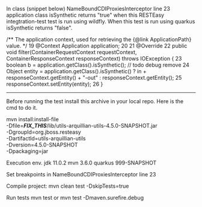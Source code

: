 
  In class (snippet below) NameBoundCDIProxiesInterceptor  line 23
  application class isSynthetic returns "true" when this RESTEasy integtration-test
  test is run using wildfly.  When this test is run using quarkus isSynthetic returns "false". 

   /** The application context, used for retrieving the {@link ApplicationPath} value. */
19   @Context Application application;
20
21   @Override
22   public void filter(ContainerRequestContext requestContext, ContainerResponseContext responseContext) throws IOException {
23      boolean b = application.getClass().isSynthetic(); // todo debug remove
24      Object entity = application.getClass().isSynthetic() ? in + responseContext.getEntity() + "-out" : responseContext.getEntity();
25      responseContext.setEntity(entity);
26   }

-------------------------


Before running the test install this archive in your local repo.
Here is the cmd to do it.

mvn install:install-file \
   -Dfile=___FIX_THIS___/lib/utils-arquillian-utils-4.5.0-SNAPSHOT.jar \
   -DgroupId=org.jboss.resteasy \
   -DartifactId=utils-arquillian-utils \
   -Dversion=4.5.0-SNAPSHOT \
   -Dpackaging=jar 

Execution env.
    jdk 11.0.2
    mvn 3.6.0
    quarkus 999-SNAPSHOT
    
 
Set breakpoints in 
    NameBoundCDIProxiesInterceptor  line 23


  Compile project:
    mvn clean test -DskipTests=true
  
  Run tests
    mvn test
    or
    mvn test -Dmaven.surefire.debug
  